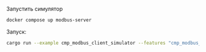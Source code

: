Запустить симулятор

```sh
docker compose up modbus-server
```


Запуск:
```bash
cargo run --example cmp_modbus_client_simulator --features "cmp_modbus_client"
```
